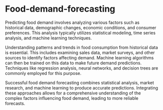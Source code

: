 # Food-demand-forecasting
Predicting food demand involves analyzing various factors such as historical data, demographic changes, economic conditions, and consumer preferences. This analysis typically utilizes statistical modeling, time series analysis, and machine learning techniques.

Understanding patterns and trends in food consumption from historical data is essential. This includes examining sales data, market surveys, and other sources to identify factors affecting demand. Machine learning algorithms can then be trained on this data to make future demand predictions. Techniques like regression analysis, neural networks, and decision trees are commonly employed for this purpose.

Successful food demand forecasting combines statistical analysis, market research, and machine learning to produce accurate predictions. Integrating these approaches allows for a comprehensive understanding of the complex factors influencing food demand, leading to more reliable forecasts.
